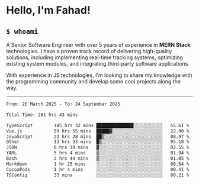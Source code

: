 <h1>Hello, I'm Fahad!</h1>

<h2><code>$ whoami</code></h2>

A Senior Software Engineer with over 5 years of experience in **MERN Stack** technologies. I have a proven track record of delivering high-quality solutions, including implementing real-time tracking systems, optimizing existing system modules, and integrating third-party software applications.

With experience in JS technologies, I'm looking to share my knowledge with the programming community and develop some cool projects along the way.

---

<!--START_SECTION:waka-->

```txt
From: 26 March 2025 - To: 24 September 2025

Total Time: 261 hrs 43 mins

TypeScript        145 hrs 32 mins ██████████████░░░░░░░░░░░   55.61 %
Vue.js            59 hrs 55 mins  █████▓░░░░░░░░░░░░░░░░░░░   22.90 %
JavaScript        23 hrs 28 mins  ██▒░░░░░░░░░░░░░░░░░░░░░░   08.97 %
Other             13 hrs 33 mins  █▒░░░░░░░░░░░░░░░░░░░░░░░   05.18 %
JSON              6 hrs 39 mins   ▓░░░░░░░░░░░░░░░░░░░░░░░░   02.55 %
YAML              5 hrs 4 mins    ▒░░░░░░░░░░░░░░░░░░░░░░░░   01.94 %
Bash              2 hrs 44 mins   ▒░░░░░░░░░░░░░░░░░░░░░░░░   01.05 %
Markdown          1 hr 25 mins    ░░░░░░░░░░░░░░░░░░░░░░░░░   00.54 %
CocoaPods         1 hr 4 mins     ░░░░░░░░░░░░░░░░░░░░░░░░░   00.41 %
TSConfig          33 mins         ░░░░░░░░░░░░░░░░░░░░░░░░░   00.21 %
```

<!--END_SECTION:waka-->

<!--
**heyFahad/heyFahad** is a ✨ _special_ ✨ repository because its `README.md` (this file) appears on your GitHub profile.

Here are some ideas to get you started:

- 🔭 I’m currently working on ...
- 🌱 I’m currently learning ...
- 👯 I’m looking to collaborate on ...
- 🤔 I’m looking for help with ...
- 💬 Ask me about ...
- 📫 How to reach me: ...
- 😄 Pronouns: ...
- ⚡ Fun fact: ...
-->
